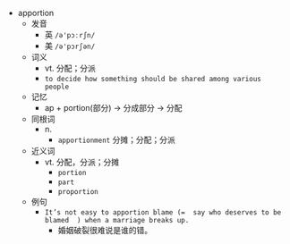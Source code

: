 - apportion
  - 发音
    - 英 `/ə'pɔːrʃn/`
    - 美 `/ə'pɔrʃən/`
  - 词义
    - vt. 分配；分派
    - `to decide how something should be shared among various people`
  - 记忆
    - ap + portion(部分) → 分成部分 → 分配
  - 同根词
    - n.
      - `apportionment` 分摊；分配；分派
  - 近义词
    - vt. 分配，分派；分摊
      - `portion`
      - `part`
      - `proportion`
  - 例句
    - `It’s not easy to apportion blame (=  say who deserves to be blamed  ) when a marriage breaks up.`
      - 婚姻破裂很难说是谁的错。

